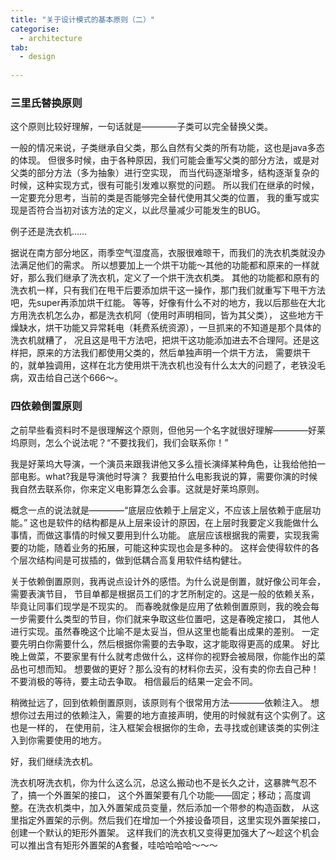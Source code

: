 ```yaml
---
title: "关于设计模式的基本原则（二）"
categorise:
  - architecture
tab:
  - design
  
---
```


### 三里氏替换原则
<p>
这个原则比较好理解，一句话就是————子类可以完全替换父类。
</p>

<p>
一般的情况来说，子类继承自父类，那么自然有父类的所有功能，这也是java多态的体现。
但很多时候，由于各种原因，我们可能会重写父类的部分方法，或是对父类的部分方法（多为抽象）进行空实现，
而当代码逐渐增多，结构逐渐复杂的时候，这种实现方式，很有可能引发难以察觉的问题。
所以我们在继承的时候，一定要充分思考，当前的类是否能够完全替代使用其父类的位置，
我的重写或实现是否符合当初对该方法的定义，以此尽量减少可能发生的BUG。
</p>
<p>
例子还是洗衣机……
</p>
<p>
据说在南方部分地区，雨季空气湿度高，衣服很难晾干，而我们的洗衣机类就没办法满足他们的需求。
所以想要加上一个烘干功能～其他的功能都和原来的一样就好，那么我们继承了洗衣机，定义了一个烘干洗衣机类。
其他的功能都和原有的洗衣机一样，只有我们在甩干后要添加烘干这一操作，那门我们就重写下甩干方法吧，先super再添加烘干红能。
等等，好像有什么不对的地方，我以后那些在大北方用洗衣机怎么办，都是洗衣机阿（使用时声明相同，皆为其父类），
这些地方干燥缺水，烘干功能又异常耗电（耗费系统资源），一旦抓来的不知道是那个具体的洗衣机就糟了，
况且这是甩干方法吧，把烘干这功能添加进去不合理阿。还是这样把，原来的方法我们都使用父类的，然后单独声明一个烘干方法，
需要烘干的，就单独调用，这样在北方使用烘干洗衣机也没有什么太大的问题了，老铁没毛病，双击给自己送个666～。
</p>

### 四依赖倒置原则

<p>
之前早些看资料时不是很理解这个原则，但他另一个名字就很好理解————好莱坞原则，怎么个说法呢？“不要找我们，我们会联系你！”
</p>
<p>
我是好莱坞大导演，一个演员来跟我讲他又多么擅长演绎某种角色，让我给他拍一部电影。what?我是导演他时导演？
我要拍什么电影我说的算，需要你演的时候我自然去联系你，你来定义电影算怎么会事。这就是好莱坞原则。
</p>
<p>
概念一点的说法就是————“底层应依赖于上层定义，不应该上层依赖于底层功能。”
这也是软件的结构都是从上层来设计的原因，在上层时我要定义我能做什么事情，而做这事情的时候又要用到什么功能。
底层应该根据我的需要，实现我需要的功能，随着业务的拓展，可能这种实现也会是多种的。
这样会使得软件的各个层次结构间是可拔插的，做到低耦合高复用软件结构健壮。
</p>
<p>
关于依赖倒置原则，我再说点设计外的感悟。为什么说是倒置，就好像公司年会，需要表演节目，
节目单都是根据员工们的才艺所制定的。这是一般的依赖关系，毕竟让同事们现学是不现实的。
而春晚就像是应用了依赖倒置原则，我的晚会每一步需要什么类型的节目，你们就来争取这些位置吧，这是春晚定接口，
其他人进行实现。虽然春晚这个比喻不是太妥当，但从这里也能看出成果的差别。
一定要先明白你需要什么，然后根据你需要的去争取，这才能取得更高的成果。
好比晚上做菜，不要家里有什么就考虑做什么，这样你的视野会被局限，你能作出的菜品也可想而知。
想要做的更好？那么没有的材料你去买，没有卖的你去自己种！不要消极的等待，要主动去争取。
相信最后的结果一定会不同。
</p>
<p>
稍微扯远了，回到依赖倒置原则，该原则有个很常用方法————依赖注入。
想想你过去用过的依赖注入，需要的地方直接声明，使用的时候就有这个实例了。这也是一样的，
在使用前，注入框架会根据你的生命，去寻找或创建该类的实例注入到你需要使用的地方。
</p>
<p>
好，我们继续洗衣机。
</p>
<p>
洗衣机呀洗衣机，你为什么这么沉，总这么搬动也不是长久之计，这暴脾气忍不了，搞一个外置架的接口，
这个外置架要有几个功能——固定；移动；高度调整。在洗衣机类中，加入外置架成员变量，然后添加一个带参的构造函数，
从这里指定外置架的示例。然后我们在增加一个外接设备项目，这里实现外置架接口，创建一个默认的矩形外置架。
这样我们的洗衣机又变得更加强大了～趁这个机会可以推出含有矩形外置架的A套餐，哇哈哈哈哈～～～
</p>

